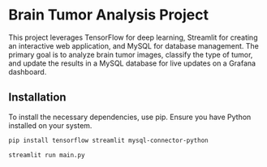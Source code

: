 # Brain Tumor Analysis Project

This project leverages TensorFlow for deep learning, Streamlit for creating an interactive web application, and MySQL for database management. The primary goal is to analyze brain tumor images, classify the type of tumor, and update the results in a MySQL database for live updates on a Grafana dashboard.


## Installation

To install the necessary dependencies, use pip. Ensure you have Python installed on your system.

```bash
pip install tensorflow streamlit mysql-connector-python

streamlit run main.py
